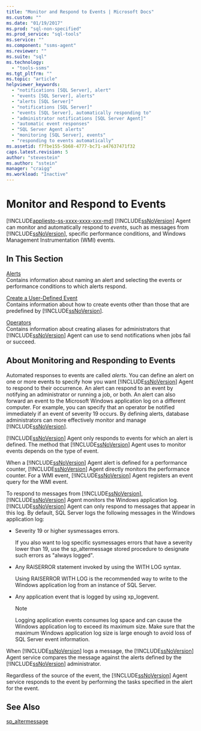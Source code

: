 ```yaml
---
title: "Monitor and Respond to Events | Microsoft Docs"
ms.custom: ""
ms.date: "01/19/2017"
ms.prod: "sql-non-specified"
ms.prod_service: "sql-tools"
ms.service: ""
ms.component: "ssms-agent"
ms.reviewer: ""
ms.suite: "sql"
ms.technology: 
  - "tools-ssms"
ms.tgt_pltfrm: ""
ms.topic: "article"
helpviewer_keywords: 
  - "notifications [SQL Server], alert"
  - "events [SQL Server], alerts"
  - "alerts [SQL Server]"
  - "notifications [SQL Server]"
  - "events [SQL Server], automatically responding to"
  - "administrator notifications [SQL Server Agent]"
  - "automatic event responses"
  - "SQL Server Agent alerts"
  - "monitoring [SQL Server], events"
  - "responding to events automatically"
ms.assetid: f7fbe155-5b68-4777-bc71-a47637471f32
caps.latest.revision: 5
author: "stevestein"
ms.author: "sstein"
manager: "craigg"
ms.workload: "Inactive"
---
```

# Monitor and Respond to Events
[!INCLUDE[appliesto-ss-xxxx-xxxx-xxx-md](../../includes/appliesto-ss-xxxx-xxxx-xxx-md.md)]
[!INCLUDE[ssNoVersion](../../includes/ssnoversion_md.md)] Agent can monitor and automatically respond to *events*, such as messages from [!INCLUDE[ssNoVersion](../../includes/ssnoversion_md.md)], specific performance conditions, and Windows Management Instrumentation (WMI) events.  
  
## In This Section  
[Alerts](../../ssms/agent/alerts.md)  
Contains information about naming an alert and selecting the events or performance conditions to which alerts respond.  
  
[Create a User-Defined Event](../../ssms/agent/create-a-user-defined-event.md)  
Contains information about how to create events other than those that are predefined by [!INCLUDE[ssNoVersion](../../includes/ssnoversion_md.md)].  
  
[Operators](../../ssms/agent/operators.md)  
Contains information about creating aliases for administrators that [!INCLUDE[ssNoVersion](../../includes/ssnoversion_md.md)] Agent can use to send notifications when jobs fail or succeed.  
  
## About Monitoring and Responding to Events  
Automated responses to events are called *alerts*. You can define an alert on one or more events to specify how you want [!INCLUDE[ssNoVersion](../../includes/ssnoversion_md.md)] Agent to respond to their occurrence. An alert can respond to an event by notifying an administrator or running a job, or both. An alert can also forward an event to the Microsoft Windows application log on a different computer. For example, you can specify that an operator be notified immediately if an event of severity 19 occurs. By defining alerts, database administrators can more effectively monitor and manage [!INCLUDE[ssNoVersion](../../includes/ssnoversion_md.md)].  
  
[!INCLUDE[ssNoVersion](../../includes/ssnoversion_md.md)] Agent only responds to events for which an alert is defined. The method that [!INCLUDE[ssNoVersion](../../includes/ssnoversion_md.md)] Agent uses to monitor events depends on the type of event.  
  
When a [!INCLUDE[ssNoVersion](../../includes/ssnoversion_md.md)] Agent alert is defined for a performance counter, [!INCLUDE[ssNoVersion](../../includes/ssnoversion_md.md)] Agent directly monitors the performance counter. For a WMI event, [!INCLUDE[ssNoVersion](../../includes/ssnoversion_md.md)] Agent registers an event query for the WMI event.  
  
To respond to messages from [!INCLUDE[ssNoVersion](../../includes/ssnoversion_md.md)], [!INCLUDE[ssNoVersion](../../includes/ssnoversion_md.md)] Agent monitors the Windows application log. [!INCLUDE[ssNoVersion](../../includes/ssnoversion_md.md)] Agent can only respond to messages that appear in this log. By default, SQL Server logs the following messages in the Windows application log:  
  
-   Severity 19 or higher sysmessages errors.  
  
    If you also want to log specific sysmessages errors that have a severity lower than 19, use the sp_altermessage stored procedure to designate such errors as "always logged".  
  
-   Any RAISERROR statement invoked by using the WITH LOG syntax.  
  
    Using RAISERROR WITH LOG is the recommended way to write to the Windows application log from an instance of SQL Server.  
  
-   Any application event that is logged by using xp_logevent.  
  
    > [!NOTE]  
    > Logging application events consumes log space and can cause the Windows application log to exceed its maximum size. Make sure that the maximum Windows application log size is large enough to avoid loss of SQL Server event information.  
  
When [!INCLUDE[ssNoVersion](../../includes/ssnoversion_md.md)] logs a message, the [!INCLUDE[ssNoVersion](../../includes/ssnoversion_md.md)] Agent service compares the message against the alerts defined by the [!INCLUDE[ssNoVersion](../../includes/ssnoversion_md.md)] administrator.  
  
Regardless of the source of the event, the [!INCLUDE[ssNoVersion](../../includes/ssnoversion_md.md)] Agent service responds to the event by performing the tasks specified in the alert for the event.  
  
## See Also  
[sp_altermessage](http://msdn.microsoft.com/en-us/1b28f280-8ef9-48e9-bd99-ec14d79abaca)  
  

